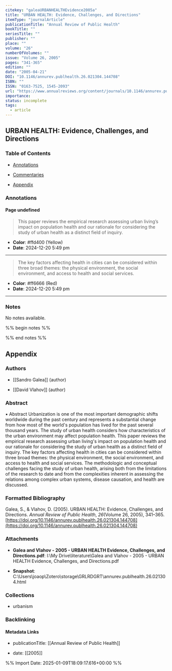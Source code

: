 ```yaml
---
citekey: "galeaURBANHEALTHEvidence2005a"
title: "URBAN HEALTH: Evidence, Challenges, and Directions"
itemType: "journalArticle"
publicationTitle: "Annual Review of Public Health"
bookTitle: ""
seriesTitle: ""
publisher: ""
place: ""
volume: "26"
numberOfVolumes: ""
issue: "Volume 26, 2005"
pages: "341-365"
edition: ""
date: "2005-04-21"
DOI: "10.1146/annurev.publhealth.26.021304.144708"
ISBN: ""
ISSN: "0163-7525, 1545-2093"
url: "https://www.annualreviews.org/content/journals/10.1146/annurev.publhealth.26.021304.144708"
importance: 
status: incomplete
tags:
  - article
---
```


## URBAN HEALTH: Evidence, Challenges, and Directions

### Table of Contents

- [Annotations](#annotations)

+ [Commentaries](#commentaries)

- [Appendix](#appendix)

### Annotations




#### Page undefined







> This paper reviews the empirical research assessing urban living’s impact on population health and our rationale for considering the study of urban health as a distinct field of inquiry.





- **Color**: #ffd400 (Yellow)
- **Date**: 2024-12-20 5:49 pm

---







> The key factors affecting health in cities can be considered within three broad themes: the physical environment, the social environment, and access to health and social services.





- **Color**: #ff6666 (Red)
- **Date**: 2024-12-20 5:49 pm

---





### Notes


No notes available.


%% begin notes %%

<!-- Write your personal notes here -->

%% end notes %%

## Appendix

### Authors


- [[Sandro Galea]] (author)

- [[David Vlahov]] (author)



### Abstract

▪ Abstract Urbanization is one of the most important demographic shifts worldwide during the past century and represents a substantial change from how most of the world&apos;s population has lived for the past several thousand years. The study of urban health considers how characteristics of the urban environment may affect population health. This paper reviews the empirical research assessing urban living&apos;s impact on population health and our rationale for considering the study of urban health as a distinct field of inquiry. The key factors affecting health in cities can be considered within three broad themes: the physical environment, the social environment, and access to health and social services. The methodologic and conceptual challenges facing the study of urban health, arising both from the limitations of the research to date and from the complexities inherent in assessing the relations among complex urban systems, disease causation, and health are discussed.


### Formatted Bibliography

Galea, S., & Vlahov, D. (2005). URBAN HEALTH: Evidence, Challenges, and Directions. _Annual Review of Public Health_, _26_(Volume 26, 2005), 341–365. [https://doi.org/10.1146/annurev.publhealth.26.021304.144708](https://doi.org/10.1146/annurev.publhealth.26.021304.144708)




### Attachments


- **Galea and Vlahov - 2005 - URBAN HEALTH Evidence, Challenges, and Directions.pdf**: I:\My Drive\literature\Galea and Vlahov - 2005 - URBAN HEALTH Evidence, Challenges, and Directions.pdf

- **Snapshot**: C:\Users\joaop\Zotero\storage\GRLRDGRT\annurev.publhealth.26.021304.html




### Collections


- urbanism





### Backlinking


#### Metadata Links


- publicationTitle: [[Annual Review of Public Health]]




- date: [[2005]]





<!-- Any additional notes or comments -->


%% Import Date: 2025-01-09T18:09:17.616+00:00 %%
